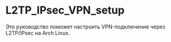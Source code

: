# L2TP_IPsec_VPN_setup
Это руководство поможет настроить VPN-подключение через L2TP/IPsec на Arch Linux.
